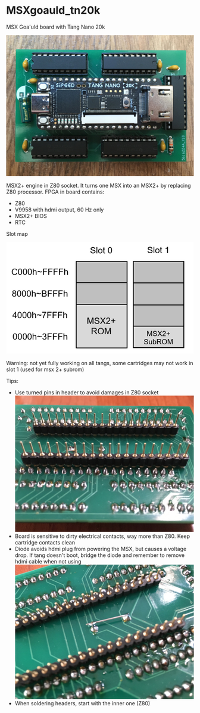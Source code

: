 # MSXgoauld_tn20k
MSX Goa'uld board with Tang Nano 20k

![Pantallazo](/pantallazo.jpg)

MSX2+ engine in Z80 socket. It turns one MSX into an MSX2+ by replacing Z80 processor. FPGA in board contains: 
* Z80
* V9958 with hdmi output, 60 Hz only
* MSX2+ BIOS
* RTC

Slot map

![Slot map](/mapa_slots.png)

Warning: not yet fully working on all tangs, some cartridges may not work in slot 1 (used for msx 2+ subrom)

Tips:
* Use turned pins in header to avoid damages in Z80 socket
![turned header](/torneados.jpg)
* Board is sensitive to dirty electrical contacts, way more than Z80. Keep cartridge contacts clean
* Diode avoids hdmi plug from powering the MSX, but causes a voltage drop. If tang doesn't boot, bridge the diode and remember to remove hdmi cable when not using
![diode](/diodo.jpg)
* When soldering headers, start with the inner one (Z80)
